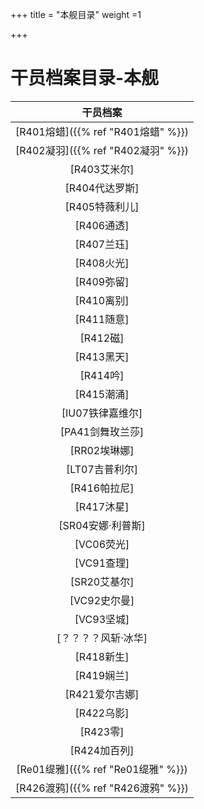 +++
title = "本舰目录"
weight =1

+++



# 干员档案目录-本舰

|              干员档案              |
| :--------------------------------: |
| [R401熔蜡]({{% ref "R401熔蜡" %}}) |
| [R402凝羽]({{% ref "R402凝羽" %}}) |
|            [R403艾米尔]            |
|           [R404代达罗斯]           |
|           [R405特薇利儿]           |
|             [R406通透]             |
|             [R407兰珏]             |
|             [R408火光]             |
|             [R409弥留]             |
|             [R410离别]             |
|             [R411随意]             |
|              [R412磁]              |
|             [R413黑天]             |
|              [R414吟]              |
|             [R415潮涌]             |
|          [IU07铁律嘉维尔]          |
|          [PA41剑舞玫兰莎]          |
|            [RR02埃琳娜]            |
|           [LT07吉普利尔]           |
|            [R416帕拉尼]            |
|             [R417沐星]             |
|         [SR04安娜·利普斯]          |
|             [VC06荧光]             |
|             [VC91查理]             |
|            [SR20艾基尔]            |
|            [VC92史尔曼]            |
|             [VC93坚城]             |
|        [？？？？风斩·冰华]         |
|             [R418新生]             |
|             [R419娴兰]             |
|           [R421爱尔吉娜]           |
|             [R422乌影]             |
|              [R423零]              |
|            [R424加百列]            |
| [Re01缇雅]({{% ref "Re01缇雅" %}}) |
| [R426渡鸦]({{% ref "R426渡鸦" %}}) |
